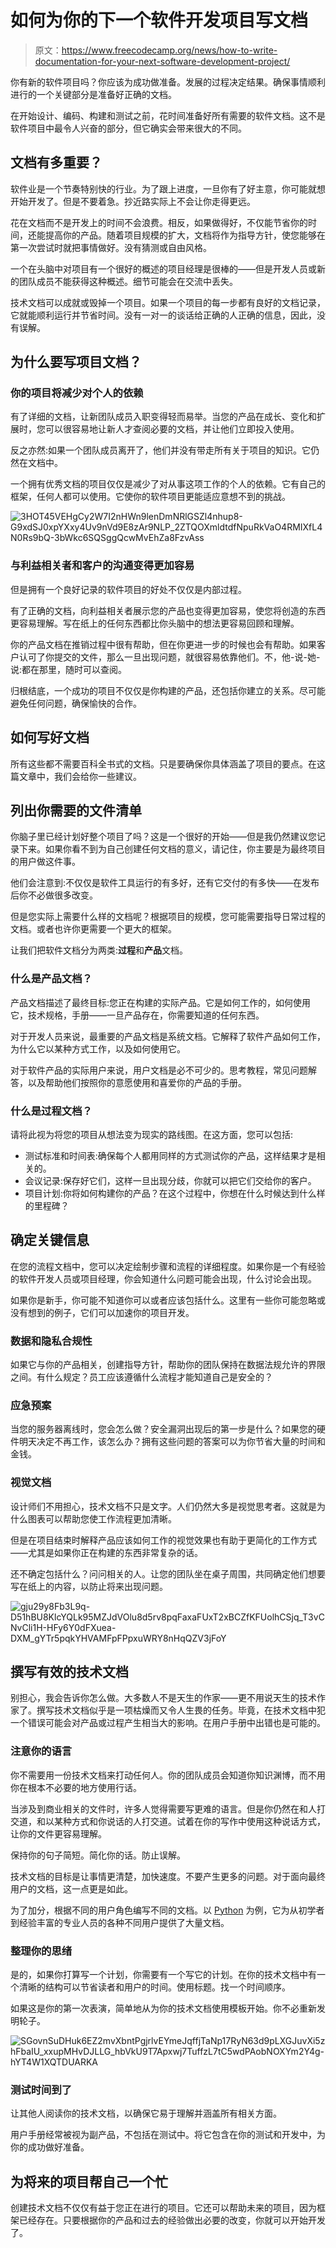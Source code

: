 # 如何为你的下一个软件开发项目写文档

> 原文：<https://www.freecodecamp.org/news/how-to-write-documentation-for-your-next-software-development-project/>

你有新的软件项目吗？你应该为成功做准备。发展的过程决定结果。确保事情顺利进行的一个关键部分是准备好正确的文档。

在开始设计、编码、构建和测试之前，花时间准备好所有需要的软件文档。这不是软件项目中最令人兴奋的部分，但它确实会带来很大的不同。

## 文档有多重要？

软件业是一个节奏特别快的行业。为了跟上进度，一旦你有了好主意，你可能就想开始开发了。但是不要着急。抄近路实际上不会让你走得更远。

花在文档而不是开发上的时间不会浪费。相反，如果做得好，不仅能节省你的时间，还能提高你的产品。随着项目规模的扩大，文档将作为指导方针，使您能够在第一次尝试时就把事情做好。没有猜测或自由风格。

一个在头脑中对项目有一个很好的概述的项目经理是很棒的——但是开发人员或新的团队成员不能获得这种概述。细节可能会在交流中丢失。

技术文档可以成就或毁掉一个项目。如果一个项目的每一步都有良好的文档记录，它就能顺利运行并节省时间。没有一对一的谈话给正确的人正确的信息，因此，没有误解。

## 为什么要写项目文档？

### 你的项目将减少对个人的依赖

有了详细的文档，让新团队成员入职变得轻而易举。当您的产品在成长、变化和扩展时，您可以很容易地让新人才查阅必要的文档，并让他们立即投入使用。

反之亦然:如果一个团队成员离开了，他们并没有带走所有关于项目的知识。它仍然在文档中。

一个拥有优秀文档的项目仅仅是减少了对从事这项工作的个人的依赖。它有自己的框架，任何人都可以使用。它使你的软件项目更能适应意想不到的挑战。

![3HOT45VEHgCy2W7I2nHWn9lenDmNRlGSZl4nhup8-G9xdSJ0xpYXxy4Uv9nVd9E8zAr9NLP_2ZTQOXmldtdfNpuRkVaO4RMIXfL4N0Rs9bQ-3bWkc6SQSggQcwMvEhZa8FzvAss](img/38c143d01ebc470cd472e0d9b9ad8d54.png)

### 与利益相关者和客户的沟通变得更加容易

但是拥有一个良好记录的软件项目的好处不仅仅是内部过程。

有了正确的文档，向利益相关者展示您的产品也变得更加容易，使您将创造的东西更容易理解。写在纸上的任何东西都比你头脑中的想法更容易回顾和理解。

你的产品文档在推销过程中很有帮助，但在你更进一步的时候也会有帮助。如果客户认可了你提交的文件，那么一旦出现问题，就很容易依靠他们。不，他-说-她-说:都在那里，随时可以查阅。

归根结底，一个成功的项目不仅仅是你构建的产品，还包括你建立的关系。尽可能避免任何问题，确保愉快的合作。

## 如何写好文档

所有这些都不需要百科全书式的文档。只是要确保你具体涵盖了项目的要点。在这篇文章中，我们会给你一些建议。

## 列出你需要的文件清单

你脑子里已经计划好整个项目了吗？这是一个很好的开始——但是我仍然建议您记录下来。如果你看不到为自己创建任何文档的意义，请记住，你主要是为最终项目的用户做这件事。

他们会注意到:不仅仅是软件工具运行的有多好，还有它交付的有多快——在发布后你不必做很多改变。

但是您实际上需要什么样的文档呢？根据项目的规模，您可能需要指导日常过程的文档。或者也许你更需要一个更大的框架。

让我们把软件文档分为两类:**过程**和**产品**文档。

### 什么是产品文档？

产品文档描述了最终目标:您正在构建的实际产品。它是如何工作的，如何使用它，技术规格，手册——一旦产品存在，你需要知道的任何东西。

对于开发人员来说，最重要的产品文档是系统文档。它解释了软件产品如何工作，为什么它以某种方式工作，以及如何使用它。

对于软件产品的实际用户来说，用户文档是必不可少的。思考教程，常见问题解答，以及帮助他们按照你的意愿使用和喜爱你的产品的手册。

### 什么是过程文档？

请将此视为将您的项目从想法变为现实的路线图。在这方面，您可以包括:

*   测试标准和时间表:确保每个人都用同样的方式测试你的产品，这样结果才是相关的。
*   会议记录:保存好它们，这样一旦出现分歧，你就可以把它们交给你的客户。
*   项目计划:你将如何构建你的产品？在这个过程中，你想在什么时候达到什么样的里程碑？

## 确定关键信息

在您的流程文档中，您可以决定绘制步骤和流程的详细程度。如果你是一个有经验的软件开发人员或项目经理，你会知道什么问题可能会出现，什么讨论会出现。

如果你是新手，你可能不知道你可以或者应该包括什么。这里有一些你可能忽略或没有想到的例子，它们可以加速你的项目开发。

### 数据和隐私合规性

如果它与你的产品相关，创建指导方针，帮助你的团队保持在数据法规允许的界限之间。有什么规定？员工应该遵循什么流程才能知道自己是安全的？

### 应急预案

当您的服务器离线时，您会怎么做？安全漏洞出现后的第一步是什么？如果您的硬件明天决定不再工作，该怎么办？拥有这些问题的答案可以为你节省大量的时间和金钱。

### 视觉文档

设计师们不用担心，技术文档不只是文字。人们仍然大多是视觉思考者。这就是为什么图表可以帮助您使工作流程更加清晰。

但是在项目结束时解释产品应该如何工作的视觉效果也有助于更简化的工作方式——尤其是如果你正在构建的东西非常复杂的话。

还不确定包括什么？问问相关的人。让您的团队坐在桌子周围，共同确定他们想要写在纸上的内容，以防止将来出现问题。

![gju29y8Fb3L9q-D51hBU8KlcYQLk95MZJdVOlu8d5rv8pqFaxaFUxT2xBCZfKFUolhCSjq_T3vCNvCli1H-HFy6Y0dFXuea-DXM_gYTr5pqkYHVAMFpFPpxuWRY8nHqQZV3jFoY](img/74242281e840eef08a900adc034eb335.png)

## 撰写有效的技术文档

别担心，我会告诉你怎么做。大多数人不是天生的作家——更不用说天生的技术作家了。撰写技术文档似乎是一项枯燥而又令人生畏的任务。毕竟，在技术文档中犯一个错误可能会对产品或过程产生相当大的影响。在用户手册中出错也是可能的。

### 注意你的语言

你不需要用一份技术文档来打动任何人。你的团队成员会知道你知识渊博，而不用你在根本不必要的地方使用行话。

当涉及到商业相关的文件时，许多人觉得需要写更难的语言。但是你仍然在和人打交道，和以某种方式和你说话的人打交道。试着在你的写作中使用这种说话方式，让你的文件更容易理解。

保持你的句子简短。简化你的话。防止误解。

技术文档的目标是让事情更清楚，加快速度。不要产生更多的问题。对于面向最终用户的文档，这一点更是如此。

为了加分，根据不同的用户角色编写不同的文档。以 [Python](https://www.python.org/doc/) 为例，它为从初学者到经验丰富的专业人员的各种不同用户提供了大量文档。

### 整理你的思绪

是的，如果你打算写一个计划，你需要有一个写它的计划。在你的技术文档中有一个清晰的结构可以节省读者和用户的时间。使用标题。找一个时间顺序。

如果这是你的第一次表演，简单地从为你的技术文档使用模板开始。你不必重新发明轮子。

![SGovnSuDHuk6EZ2mvXbntPgjrlvEYmeJqffjTaNp17RyN63d9pLXGJuvXi5zhFbaIU_xxupMHvDJLLG_hbVkU9T7Apxwj7TuffzL7tC5wdPAobNOXYm2Y4g-hYT4W1XQTDUARKA](img/88b3382f4b4a9c393da40c56773f4fb8.png)

### 测试时间到了

让其他人阅读你的技术文档，以确保它易于理解并涵盖所有相关方面。

用户手册经常被视为副产品，不包括在测试中。将它包含在你的测试和开发中，为你的成功做好准备。

## 为将来的项目帮自己一个忙

创建技术文档不仅仅有益于您正在进行的项目。它还可以帮助未来的项目，因为框架已经存在。只要根据你的产品和过去的经验做出必要的改变，你就可以开始开发了。